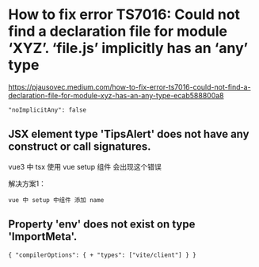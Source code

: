 
# How to fix error TS7016: Could not find a declaration file for module ‘XYZ’. ‘file.js’ implicitly has an ‘any’ type

https://pjausovec.medium.com/how-to-fix-error-ts7016-could-not-find-a-declaration-file-for-module-xyz-has-an-any-type-ecab588800a8


```
"noImplicitAny": false
```


##  JSX element type 'TipsAlert' does not have any construct or call signatures.

vue3 中 tsx 使用 vue setup 组件 会出现这个错误

解决方案1：
```
vue 中 setup 中组件 添加 name
```


## Property 'env' does not exist on type 'ImportMeta'.

```
{ "compilerOptions": { + "types": ["vite/client"] } }
```